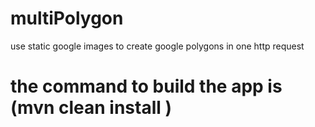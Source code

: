 # multiPolygon
use static google images to create google polygons in one http request 

# the command to build the app is (mvn clean install )